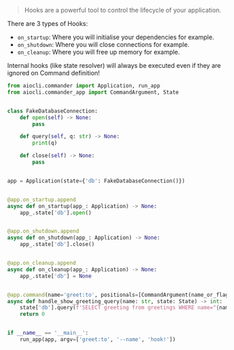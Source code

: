 > Hooks are a powerful tool to control the lifecycle of your application.


There are 3 types of Hooks:

* `on_startup`: Where you will initialise your dependencies for example.
* `on_shutdown`: Where you will close connections for example.
* `on_cleanup`: Where you will free up memory for example.

Internal hooks (like state resolver) will always be executed even if they are ignored on Command definition!

```python
from aiocli.commander import Application, run_app
from aiocli.commander_app import CommandArgument, State


class FakeDatabaseConnection:
    def open(self) -> None:
        pass

    def query(self, q: str) -> None:
        print(q)

    def close(self) -> None:
        pass


app = Application(state={'db': FakeDatabaseConnection()})


@app.on_startup.append
async def on_startup(app_: Application) -> None:
    app_.state['db'].open()


@app.on_shutdown.append
async def on_shutdown(app_: Application) -> None:
    app_.state['db'].close()


@app.on_cleanup.append
async def on_cleanup(app_: Application) -> None:
    app_.state['db'] = None


@app.command(name='greet:to', positionals=[CommandArgument(name_or_flags='--name')])
async def handle_show_greeting_query(name: str, state: State) -> int:
    state['db'].query(f'SELECT greeting from greetings WHERE name="{name}" LIMIT 1;')
    return 0


if __name__ == '__main__':
    run_app(app, argv=['greet:to', '--name', 'hook!'])
```
